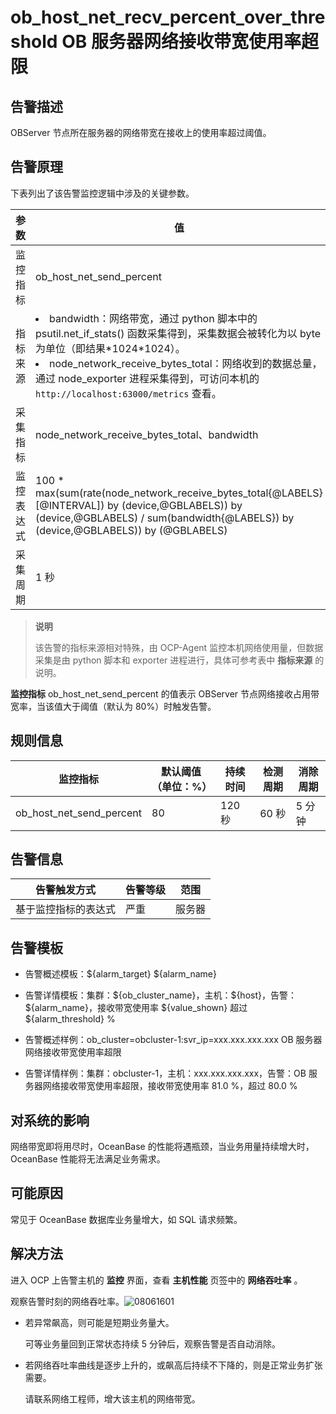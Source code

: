 ob_host_net_recv_percent_over_threshold OB 服务器网络接收带宽使用率超限
==============================================================================

**告警描述**
-----------------------------

OBServer 节点所在服务器的网络带宽在接收上的使用率超过阈值。

告警原理
-------------------------

下表列出了该告警监控逻辑中涉及的关键参数。

|  参数   |                                                                                                                                                     值                                                                                                                                                     |
|-------|-----------------------------------------------------------------------------------------------------------------------------------------------------------------------------------------------------------------------------------------------------------------------------------------------------------|
| 监控指标  | ob_host_net_send_percent                                                                                                                                                                                                                                                                                  |
| 指标来源  | <li>bandwidth：网络带宽，通过 python 脚本中的 psutil.net_if_stats() 函数采集得到，采集数据会被转化为以 byte 为单位（即结果\*1024\*1024）。   </li><li> node_network_receive_bytes_total：网络收到的数据总量，通过 node_exporter 进程采集得到，可访问本机的 `http://localhost:63000/metrics` 查看。</li>    |
| 采集指标  | node_network_receive_bytes_total、bandwidth                                                                                                                                                                                                                                                                |
| 监控表达式 | 100 \* max(sum(rate(node_network_receive_bytes_total{@LABELS}[@INTERVAL\]) by (device,@GBLABELS)) by (device,@GBLABELS) / sum(bandwidth{@LABELS}) by (device,@GBLABELS)) by (@GBLABELS)                                                                                                                  |
| 采集周期  | 1 秒                                                                                                                                                                                                                                                                                                       |

> **说明**
>
> 该告警的指标来源相对特殊，由 OCP-Agent 监控本机网络使用量，但数据采集是由 python 脚本和 exporter 进程进行，具体可参考表中 **指标来源** 的说明。

**监控指标** ob_host_net_send_percent 的值表示 OBServer 节点网络接收占用带宽率，当该值大于阈值（默认为 80%）时触发告警。

**规则信息**
-----------------------------

|           监控指标           | 默认阈值（单位：%） | 持续时间  | 检测周期 | 消除周期 |
|--------------------------|------------|-------|------|------|
| ob_host_net_send_percent | 80         | 120 秒 | 60 秒 | 5 分钟 |

**告警信息**
-----------------------------

|   告警触发方式   | 告警等级 | 范围  |
|------------|------|-----|
| 基于监控指标的表达式 | 严重   | 服务器 |

**告警模板**
-----------------------------

* 告警概述模板：\${alarm_target} ${alarm_name}

* 告警详情模板：集群：\${ob_cluster_name}，主机：\${host}，告警：\${alarm_name}，接收带宽使用率 \${value_shown} 超过 ${alarm_threshold} %  

* 告警概述样例：ob_cluster=obcluster-1:svr_ip=xxx.xxx.xxx.xxx OB 服务器网络接收带宽使用率超限

* 告警详情样例：集群：obcluster-1，主机：xxx.xxx.xxx.xxx，告警：OB 服务器网络接收带宽使用率超限，接收带宽使用率 81.0 %，超过 80.0 %

**对系统的影响**
-------------------------------

网络带宽即将用尽时，OceanBase 的性能将遇瓶颈，当业务用量持续增大时，OceanBase 性能将无法满足业务需求。

**可能原因**
-----------------------------

常见于 OceanBase 数据库业务量增大，如 SQL 请求频繁。

解决方法
-------------------------

进入 OCP 上告警主机的 **监控** 界面，查看 **主机性能** 页签中的 **网络吞吐率** 。

观察告警时刻的网络吞吐率。![08061601](https://help-static-aliyun-doc.aliyuncs.com/assets/img/zh-CN/9177829261/p302075.png)

* 若异常飙高，则可能是短期业务量大。

  可等业务量回到正常状态持续 5 分钟后，观察告警是否自动消除。
  
* 若网络吞吐率曲线是逐步上升的，或飙高后持续不下降的，则是正常业务扩张需要。

  请联系网络工程师，增大该主机的网络带宽。
  